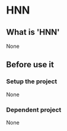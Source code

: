 # HNN

## What is 'HNN'
None

## Before use it 
### Setup the project
None

### Dependent project
None
